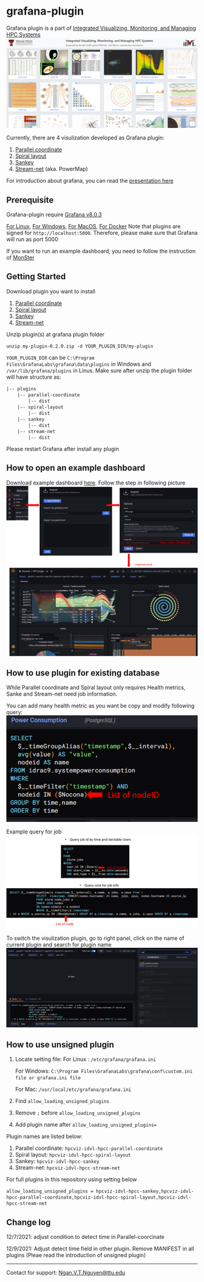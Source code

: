 # grafana-plugin #

Grafana plugin is a part of [Integrated Visualizing, Monitoring, and Managing HPC Systems](https://idatavisualizationlab.github.io/HPCC/)
![HPCC snapshot](./thumbnail/HPCC-webapp.PNG)

Currently, there are 4 visulization developed as Grafana plugin:
1. [Parallel coordinate](./parallel-coordinate/dist)
2. [Spiral layout](./spiral-layou/dist)
3. [Sankey](./sankey/dist)
4. [Stream-net](./stream-net/dist) (aka. PowerMap)

For introduction about grafana, you can read the [presentation here](https://texastechuniversity-my.sharepoint.com/:p:/g/personal/ngan_v_t_nguyen_ttu_edu/ER3kYNivM4dEtqJCi7UTyfwBbP71Q8XAl89tSkEFzSUCsw?e=fOMuhL)

## Prerequisite ## 
Grafana-plugin require [Grafana v8.0.3](https://grafana.com/grafana/download/8.0.3)

[For Linux](https://grafana.com/grafana/download/8.0.3?platform=linux), [For Windows](https://grafana.com/grafana/download/8.0.3?platform=windows), [For MacOS](https://grafana.com/grafana/download/8.0.3?platform=mac), [For Docker](https://grafana.com/grafana/download/8.0.3?platform=docker)
Note that plugins are signed for `http://localhost:5000`. Therefore, please make sure that Grafana will run as port 5000

If you want to run an example dashboard, you need to follow the instruction of [MonSter](https://github.com/nsfcac/MonSter)

## Getting Started ##
Download plugin you want to install 
1. [Parallel coordinate](./parallel-coordinate.zip)
2. [Spiral layout](./spiral-layout.zip)
3. [Sankey](./sankey.zip)
4. [Stream-net](./stream-net.zip)

Unzip plugin(s) at grafana plugin folder

```
unzip my-plugin-0.2.0.zip -d YOUR_PLUGIN_DIR/my-plugin
```

`YOUR_PLUGIN_DIR` can be `C:\Program Files\GrafanaLabs\grafana\data\plugins` in Windows and `/var/lib/grafana/plugins` in Linus. Make sure after unzip the plugin folder will have structure as:
```
|-- plugins
    |-- parallel-coordinate
        |-- dist
    |-- spiral-layout
        |-- dist
    |-- sankey
        |-- dist
    |-- stream-net
        |-- dist        
```

Please restart Grafana after install any plugin

## How to open an example dashboard  ##

Download example dashboard [here](./dashboard/HPC%20Viz-1637011356411.json). Follow the step in following picture
![Dashboard import steps](./thumbnail/dashboard.png)

## How to use plugin for existing database ##
While Parallel coordinate and Spiral layout only requires Health metrics, Sanke and Stream-net need job information.

You can add many health metric as you want be copy and modify following query:
![Health metrics query](./thumbnail/healthmetric.png)

Example query for job
![job query](./thumbnail/jobinfo.png)

To switch the visulization plugin, go to right panel, click on the name of current plugin and search for plugin name
![pluginlocation](./thumbnail/pluginlocation.PNG)

## How to use unsigned plugin
1. Locate setting file:
    For Linux : `/etc/grafana/grafana.ini`

    For Windows: `C:\Program Files\GrafanaLabs\grafana\conf\custom.ini file or grafana.ini file`

    For Mac: `/usr/local/etc/grafana/grafana.ini`

2. Find `allow_loading_unsigned_plugins`
3. Remove `;` before `allow_loading_unsigned_plugins`
4. Add plugin name after `allow_loading_unsigned_plugins=`

Plugin names are listed below:
1. Parallel coordinate: `hpcviz-idvl-hpcc-parallel-coordinate`
2. Spiral layout: `hpcviz-idvl-hpcc-spiral-layout`
3. Sankey: `hpcviz-idvl-hpcc-sankey`
4. Stream-net: `hpcviz-idvl-hpcc-stream-net`


For full plugins in this repository using setting below
```
allow_loading_unsigned_plugins = hpcviz-idvl-hpcc-sankey,hpcviz-idvl-hpcc-parallel-coordinate,hpcviz-idvl-hpcc-spiral-layout,hpcviz-idvl-hpcc-stream-net
```

## Change log

12/7/2021: adjust condition to detect time in Parallel-coorcinate

12/9/2021: Adjust detect time field in other plugin. Remove MANIFEST in all plugins (Pleae read the introduction of unsigned plugin)

---
Contact for support: Ngan.V.T.Nguyen@ttu.edu
